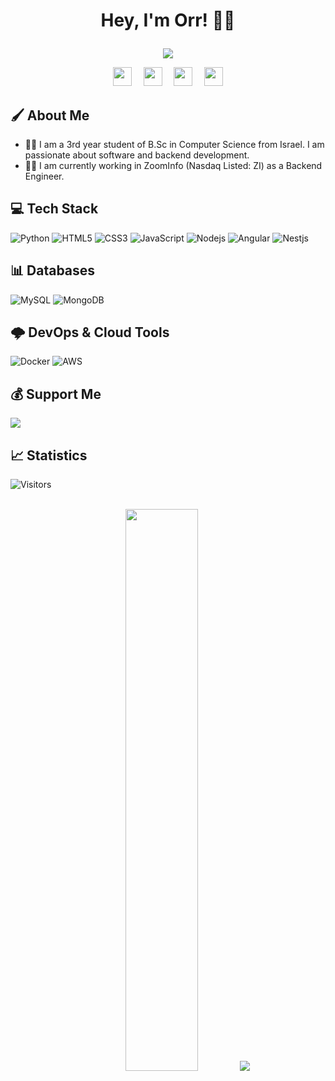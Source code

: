 # <p align="center">Hey, I'm Orr! 👋🏼</p>

<p align="center">
<img src="https://readme-typing-svg.herokuapp.com/?lines=A+Passionate+Learner!;Backend+Developer!;Open+Source+Contributer!;&font=Fira%20Code&center=true&width=380&height=50" />
</p>

<p align="center">
<a href="https://www.linkedin.com/in/orrgoren/">
    <img src="https://camo.githubusercontent.com/c8a9c5b414cd812ad6a97a46c29af67239ddaeae08c41724ff7d945fb4c047e5/68747470733a2f2f6564656e742e6769746875622e696f2f537570657254696e7949636f6e732f696d616765732f7376672f6c696e6b6564696e2e737667" width="30 !important" height="30" style="margin-right:15px!important"></a>
<a href="https://twitter.com/orrgorenn"><img src="https://camo.githubusercontent.com/35b0b8bfbd8840f35607fb56ad0a139047fd5d6e09ceb060c5c6f0a5abd1044c/68747470733a2f2f6564656e742e6769746875622e696f2f537570657254696e7949636f6e732f696d616765732f7376672f747769747465722e737667" width="30" height="30" style="margin-right:15px !important"></a>
<a href="mailto:orrgorenn@gmail.com"><img src="https://camo.githubusercontent.com/4a3dd8d10a27c272fd04b2ce8ed1a130606f95ea6a76b5e19ce8b642faa18c27/68747470733a2f2f6564656e742e6769746875622e696f2f537570657254696e7949636f6e732f696d616765732f7376672f676d61696c2e737667" width="30" height="30" style="margin-right: 15px !important"></a>
<a href="https://discordapp.com/users/orrgorenn#1972"><img src="https://img.shields.io/badge/-7289DA?style=&logo=discord&logoColor=white" width="30" height="30"></a>
</p>

## 🖌 About Me

- 👨‍🎓 I am a 3rd year student of B.Sc in Computer Science from Israel. I am passionate about software and backend development.
- 🧑‍💻 I am currently working in ZoomInfo (Nasdaq Listed: ZI) as a Backend Engineer.

## 💻 Tech Stack
![Python](https://img.shields.io/badge/-Python-white?style=flat-square&logo=Python)
![HTML5](https://img.shields.io/badge/-HTML5-E34F26?style=flat-square&logo=html5&logoColor=white)
![CSS3](https://img.shields.io/badge/-CSS3-1572B6?style=flat-square&logo=css3)
![JavaScript](https://img.shields.io/badge/-JavaScript-black?style=flat-square&logo=javascript)
![Nodejs](https://img.shields.io/badge/-Node.js-white?style=flat-square&logo=Node.js)
![Angular](https://img.shields.io/badge/Angular-DD0031?style=flat-square&logo=angular&logoColor=white)
![Nestjs](https://img.shields.io/badge/-Nest.js-EA2845?style=flat-square&logo=nestjs)

## 📊 Databases
![MySQL](https://img.shields.io/badge/-MySQL-white?style=flat-square&logo=mysql)
![MongoDB](https://img.shields.io/badge/-MongoDB-darkgreen?style=flat-square&logo=mongodb)

## 🌩 DevOps & Cloud Tools
![Docker](https://img.shields.io/badge/docker-%230db7ed.svg?style=for-the-badge&logo=docker&logoColor=white)
![AWS](https://img.shields.io/badge/AWS-%23FF9900.svg?style=for-the-badge&logo=amazon-aws&logoColor=white)

## 💰 Support Me
<a href="https://www.buymeacoffee.com/orrgoren"><img src="https://img.buymeacoffee.com/button-api/?text=Buy me a pizza&emoji=🍕&slug=orrgoren&button_colour=5F7FFF&font_colour=ffffff&font_family=Bree&outline_colour=000000&coffee_colour=FFDD00" /></a>

## 📈 Statistics
![Visitors](https://komarev.com/ghpvc/?username=orrgorenn)

<p align="center">
    <br>
    <img width="48%" src="https://github-readme-streak-stats.herokuapp.com/?user=orrgorenn&theme=tokyonight"/>
    <img src="https://github-readme-stats.vercel.app/api/top-langs/?username=orrgorenn&langs_count=6&count_private=true&layout=compact&theme=tokyonight"/>
</p>
